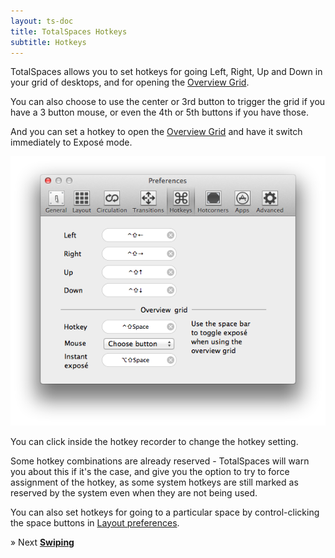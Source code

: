 ```yaml
---
layout: ts-doc
title: TotalSpaces Hotkeys
subtitle: Hotkeys
---
```


TotalSpaces allows you to set hotkeys for going Left, Right, Up and Down in your grid of desktops, and for opening the [Overview Grid](/overview).

You can also choose to use the center or 3rd button to trigger the grid if you have a 3 button mouse, or even the 4th or 5th buttons if you have those.

And you can set a hotkey to open the [Overview Grid](/overview) and have it switch immediately to Exposé mode.

<img src="/images/hotkeys-preferences.png" class="prefs-screenshot">

You can click inside the hotkey recorder to change the hotkey setting.

Some hotkey combinations are already reserved - TotalSpaces will warn you about this if it's the case, and give you the option to try to force assignment of the hotkey, as some system hotkeys are still marked as reserved by the system even when they are not being used.

You can also set hotkeys for going to a particular space by control-clicking the space buttons in [Layout preferences](/layout).

&raquo; Next [**Swiping**](/swipe)